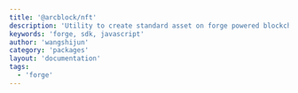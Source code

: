 ```yaml
---
title: '@arcblock/nft'
description: 'Utility to create standard asset on forge powered blockchain'
keywords: 'forge, sdk, javascript'
author: 'wangshijun'
category: 'packages'
layout: 'documentation'
tags:
  - 'forge'
---
```




  